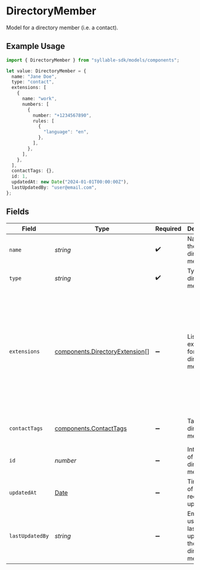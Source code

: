 # DirectoryMember

Model for a directory member (i.e. a contact).

## Example Usage

```typescript
import { DirectoryMember } from "syllable-sdk/models/components";

let value: DirectoryMember = {
  name: "Jane Doe",
  type: "contact",
  extensions: [
    {
      name: "work",
      numbers: [
        {
          number: "+1234567890",
          rules: [
            {
              "language": "en",
            },
          ],
        },
      ],
    },
  ],
  contactTags: {},
  id: 1,
  updatedAt: new Date("2024-01-01T00:00:00Z"),
  lastUpdatedBy: "user@email.com",
};
```

## Fields

| Field                                                                                                 | Type                                                                                                  | Required                                                                                              | Description                                                                                           | Example                                                                                               |
| ----------------------------------------------------------------------------------------------------- | ----------------------------------------------------------------------------------------------------- | ----------------------------------------------------------------------------------------------------- | ----------------------------------------------------------------------------------------------------- | ----------------------------------------------------------------------------------------------------- |
| `name`                                                                                                | *string*                                                                                              | :heavy_check_mark:                                                                                    | Name of the directory member                                                                          | Jane Doe                                                                                              |
| `type`                                                                                                | *string*                                                                                              | :heavy_check_mark:                                                                                    | Type of the directory member                                                                          | contact                                                                                               |
| `extensions`                                                                                          | [components.DirectoryExtension](../../models/components/directoryextension.md)[]                      | :heavy_minus_sign:                                                                                    | List of extensions for the directory member                                                           | [<br/>{<br/>"name": "work",<br/>"numbers": [<br/>{<br/>"number": "+1234567890",<br/>"rules": [<br/>{<br/>"language": "en"<br/>}<br/>]<br/>}<br/>]<br/>}<br/>] |
| `contactTags`                                                                                         | [components.ContactTags](../../models/components/contacttags.md)                                      | :heavy_minus_sign:                                                                                    | Tags for the directory member                                                                         | {<br/>"tag1": "value1",<br/>"tag2": "value2"<br/>}                                                    |
| `id`                                                                                                  | *number*                                                                                              | :heavy_minus_sign:                                                                                    | Internal ID of the directory member                                                                   | 1                                                                                                     |
| `updatedAt`                                                                                           | [Date](https://developer.mozilla.org/en-US/docs/Web/JavaScript/Reference/Global_Objects/Date)         | :heavy_minus_sign:                                                                                    | Timestamp of most recent update                                                                       | 2024-01-01T00:00:00Z                                                                                  |
| `lastUpdatedBy`                                                                                       | *string*                                                                                              | :heavy_minus_sign:                                                                                    | Email of the user who last updated the directory member                                               | user@email.com                                                                                        |
